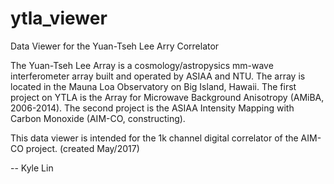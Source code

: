 # ytla_viewer
Data Viewer for the Yuan-Tseh Lee Arry Correlator

The Yuan-Tseh Lee Array is a cosmology/astropysics mm-wave interferometer array built and operated by ASIAA and NTU. The array is located in the Mauna Loa Observatory on Big Island, Hawaii. The first project on YTLA is the Array for Microwave Background Anisotropy (AMiBA, 2006-2014). The second project is the ASIAA Intensity Mapping with Carbon Monoxide (AIM-CO, constructing). 

This data viewer is intended for the 1k channel digital correlator of the AIM-CO project. (created May/2017)

-- Kyle Lin
